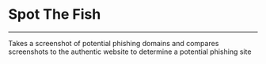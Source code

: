 # Spot The Fish
---------------
Takes a screenshot of potential phishing domains and compares screenshots to the authentic website to determine a potential phishing site
